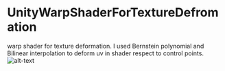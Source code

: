 # UnityWarpShaderForTextureDefromation

warp shader for texture deformation. I used Bernstein polynomial and Bilinear interpolation to deform uv in shader respect to control points.
![alt-text](https://github.com/mahdipo/UnityWarpShaderForTextureDefromation/blob/main/warp%20texture%20unity%20previe.gif)



